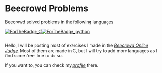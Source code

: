 # Beecrowd Problems
Beecrowd solved problems in the following languages

[![ForTheBadge_C](https://img.shields.io/badge/C-00599C?style=for-the-badge&logo=c&logoColor=white)]()[![ForTheBadge_python](https://img.shields.io/badge/Python-FFD43B?style=for-the-badge&logo=python&logoColor=blue)]()

##

Hello, I will be posting most of exercises I made in the [<em><ins>Beecrowd Online Judge</ins></em>](https://judge.beecrowd.com/en). Most of them are made in C, but I will try to add more languages as I find some free time to do so.

If you want to, you can check my [<em><ins>profile</ins></em>](https://judge.beecrowd.com/en/profile/562304) there.